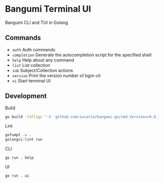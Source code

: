 # Bangumi Terminal UI

Bangumi CLI and TUI in Golang

## Commands

- `auth`
  Auth commands
- `completion`
  Generate the autocompletion script for the specified shell
- `help`
  Help about any command
- `list`
  List collection
- `sub`
  Subject/Collection actions
- `version`
  Print the version number of bgm-cli
- `ui`
  Start terminal UI

## Development

Build

```sh
go build -ldflags "-X 'github.com/iucario/bangumi-go/cmd.Version=v0.0.1'" -o dist/bgm
```

Lint

```bash
gofumpt -w .
golangci-lint run
```

CLI

`go run . help`

UI

`go run . ui`
